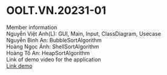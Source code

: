 # OOLT.VN.20231-01
Member information <br>
Nguyễn Việt Anh(L): GUI, Main, Input, ClassDiagram, Usecase <br>
Nguyễn Bình An: BubbleSortAlgorithm <br>
Hoàng Ngọc Ánh: ShellSortAlgorithm <br>
Hoàng Tố An: HeapSortAlgorithm <br>
Link of demo video for the application <br>
[Link demo](https://husteduvn-my.sharepoint.com/:v:/g/personal/an_nb214981_sis_hust_edu_vn/EX-KUmLmwgZNsE1uvZ45-i4BPpTDjCsIwRxEf8uyOHtGVg?nav=eyJyZWZlcnJhbEluZm8iOnsicmVmZXJyYWxBcHAiOiJPbmVEcml2ZUZvckJ1c2luZXNzIiwicmVmZXJyYWxBcHBQbGF0Zm9ybSI6IldlYiIsInJlZmVycmFsTW9kZSI6InZpZXciLCJyZWZlcnJhbFZpZXciOiJNeUZpbGVzTGlua0NvcHkifX0&e=w1MCaq)
